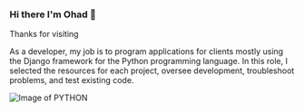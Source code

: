 ### Hi there I'm Ohad 👋

Thanks for visiting

As a developer, my job is to program applications for clients mostly using the Django framework for the Python programming language.
In this role, I selected the resources for each project, oversee development, troubleshoot problems, and test existing code.



![Image of PYTHON](https://fossbytes.com/wp-content/uploads/2019/06/Python_pyoxidiser.jpg)

<!--
**ohad-G/ohad-G** is a ✨ _special_ ✨ repository because its `README.md` (this file) appears on your GitHub profile.

Here are some ideas to get you started:

- 🔭 I’m currently working on ...
- 🌱 I’m currently learning ...
- 👯 I’m looking to collaborate on ...
- 🤔 I’m looking for help with ...
- 💬 Ask me about ...
- 📫 How to reach me: ...
- 😄 Pronouns: ...
- ⚡ Fun fact: ...
-->
